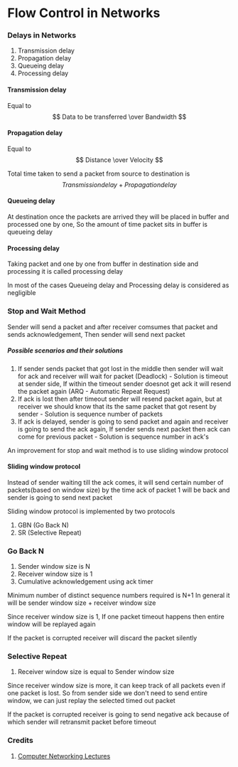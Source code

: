 # Flow Control in Networks

### Delays in Networks

1. Transmission delay
2. Propagation delay
3. Queueing delay
4. Processing delay

#### Transmission delay

Equal to $$ Data to be transferred \over Bandwidth $$

#### Propagation delay

Equal to $$ Distance \over Velocity $$

Total time taken to send a packet from source to destination is $$ Transmission delay + Propagation delay $$

#### Queueing delay

At destination once the packets are arrived they will be placed in buffer and processed one by one, So the amount of time packet sits in buffer is queueing delay

#### Processing delay

Taking packet and one by one from buffer in destination side and processing it is called processing delay

In most of the cases Queueing delay and Processing delay is considered as negligible

### Stop and Wait Method

Sender will send a packet and after receiver comsumes that packet and sends acknowledgement, Then sender will send next packet

##### Possible scenarios and their solutions

1. If sender sends packet that got lost in the middle then sender will wait for ack and receiver will wait for packet (Deadlock) - Solution is timeout at sender side, If within the timeout sender doesnot get ack it will resend the packet again (ARQ - Automatic Repeat Request)
2. If ack is lost then after timeout sender will resend packet again, but at receiver we should know that its the same packet that got resent by sender - Solution is sequence number of packets
3. If ack is delayed, sender is going to send packet and again and receiver is going to send the ack again, If sender sends next packet then ack can come for previous packet - Solution is sequence number in ack's

An improvement for stop and wait method is to use sliding window protocol

#### Sliding window protocol

Instead of sender waiting till the ack comes, it will send certain number of packets(based on window size) by the time ack of packet 1 will be back and sender is going to send next packet

Sliding window protocol is implemented by two protocols
1. GBN (Go Back N)
2. SR (Selective Repeat)

### Go Back N

1. Sender window size is N
2. Receiver window size is 1
3. Cumulative acknowledgement using ack timer

Minimum number of distinct sequence numbers required is N+1
In general it will be sender window size + receiver window size

Since receiver window size is 1, If one packet timeout happens then entire window will be replayed again

If the packet is corrupted receiver will discard the packet silently

### Selective Repeat

1. Receiver window size is equal to Sender window size

Since receiver window size is more, it can keep track of all packets even if one packet is lost. So from sender side we don't need to send entire window, we can just replay the selected timed out packet

If the packet is corrupted receiver is going to send negative ack because of which sender will retransmit packet before timeout

### Credits
1. [Computer Networking Lectures](https://www.youtube.com/playlist?list=PLEbnTDJUr_IegfoqO4iPnPYQui46QqT0j)